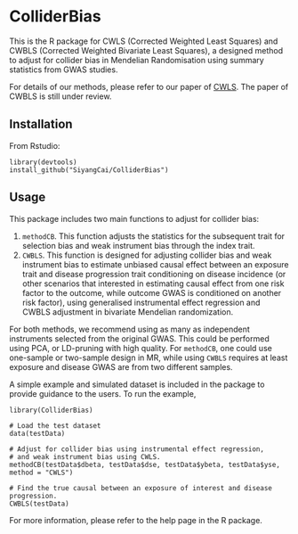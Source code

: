 # ColliderBias

This is the R package for CWLS (Corrected Weighted Least Squares) and CWBLS (Corrected Weighted Bivariate Least Squares), a designed method to adjust for collider bias in Mendelian Randomisation using summary statistics from GWAS studies.

For details of our methods, please refer to our paper of [CWLS](https://pubmed.ncbi.nlm.nih.gov/35583096/). The paper of CWBLS is still under review.


## Installation
From Rstudio:

```
library(devtools)
install_github("SiyangCai/ColliderBias")
```

## Usage
This package includes two main functions to adjust for collider bias:
1. `methodCB`. This function adjusts the statistics for the subsequent trait for selection bias and weak instrument bias through the index trait.
2. `CWBLS`. This function is designed for adjusting collider bias and weak instrument bias to estimate unbiased causal effect between an exposure trait and disease progression trait conditioning on disease incidence (or other scenarios that interested in estimating causal effect from one risk factor to the outcome, while outcome GWAS is conditioned on another risk factor), using generalised instrumental effect regression and CWBLS adjustment in bivariate Mendelian randomization. 

For both methods, we recommend using as many as independent instruments selected from the original GWAS. This could be performed using PCA, or LD-pruning with high quality. For `methodCB`, one could use one-sample or two-sample design in MR, while using `CWBLS` requires at least exposure and disease GWAS are from two different samples.

A simple example and simulated dataset is included in the package to provide guidance to the users. To run the example, 

```
library(ColliderBias)

# Load the test dataset
data(testData)

# Adjust for collider bias using instrumental effect regression,
# and weak instrument bias using CWLS.
methodCB(testData$dbeta, testData$dse, testData$ybeta, testData$yse, method = "CWLS")

# Find the true causal between an exposure of interest and disease progression.
CWBLS(testData)
```

For more information, please refer to the help page in the R package.

